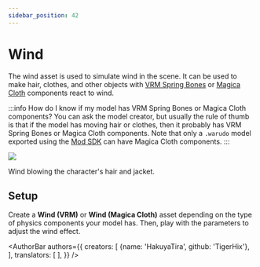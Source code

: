 ```yaml
---
sidebar_position: 42
---
```


# Wind

The wind asset is used to simulate wind in the scene. It can be used to make hair, clothes, and other objects with [VRM Spring Bones](https://vrm.dev/en/univrm/springbone/index.html) or [Magica Cloth](https://magicasoft.jp/en/magica-cloth-2/) components react to wind.

:::info
How do I know if my model has VRM Spring Bones or Magica Cloth components? You can ask the model creator, but usually the rule of thumb is that if the model has moving hair or clothes, then it probably has VRM Spring Bones or Magica Cloth components. Note that only a `.warudo` model exported using the [Mod SDK](../modding/mod-sdk.md) can have Magica Cloth components.
:::

![](/doc-img/en-wind-1.png)
<p class="img-desc">Wind blowing the character's hair and jacket.</p>

## Setup

Create a **Wind (VRM)** or **Wind (Magica Cloth)** asset depending on the type of physics components your model has. Then, play with the parameters to adjust the wind effect.

<AuthorBar authors={{
  creators: [
    {name: 'HakuyaTira', github: 'TigerHix'},
  ],
  translators: [
  ],
}} />
